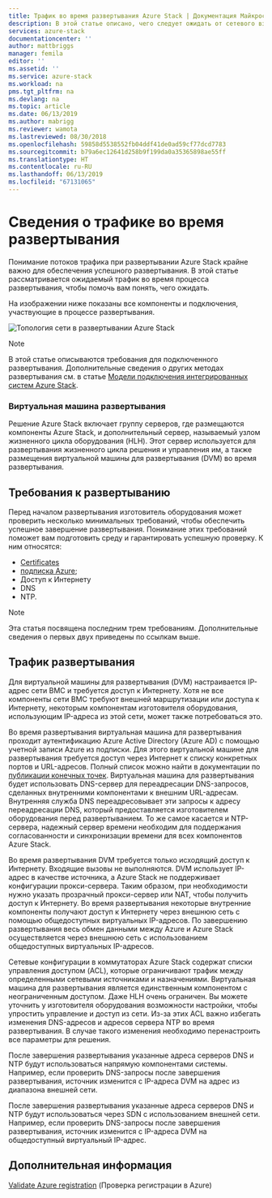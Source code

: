 ```yaml
---
title: Трафик во время развертывания Azure Stack | Документация Майкрософт
description: В этой статье описано, чего следует ожидать от сетевого взаимодействия во время развертывания Azure Stack.
services: azure-stack
documentationcenter: ''
author: mattbriggs
manager: femila
editor: ''
ms.assetid: ''
ms.service: azure-stack
ms.workload: na
pms.tgt_pltfrm: na
ms.devlang: na
ms.topic: article
ms.date: 06/13/2019
ms.author: mabrigg
ms.reviewer: wamota
ms.lastreviewed: 08/30/2018
ms.openlocfilehash: 59858d5538552fb04ddf41de0ad59cf77dcd7783
ms.sourcegitcommit: b79a6ec12641d258b9f199da0a35365898ae55ff
ms.translationtype: HT
ms.contentlocale: ru-RU
ms.lasthandoff: 06/13/2019
ms.locfileid: "67131065"
---
```

# <a name="about-deployment-network-traffic"></a>Сведения о трафике во время развертывания
Понимание потоков трафика при развертывании Azure Stack крайне важно для обеспечения успешного развертывания. В этой статье рассматривается ожидаемый трафик во время процесса развертывания, чтобы помочь вам понять, чего ожидать.

На изображении ниже показаны все компоненты и подключения, участвующие в процессе развертывания.

![Топология сети в развертывании Azure Stack](media/deployment-networking/figure1.png)

> [!NOTE]
> В этой статье описываются требования для подключенного развертывания. Дополнительные сведения о других методах развертывания см. в статье [Модели подключения интегрированных систем Azure Stack](azure-stack-connection-models.md).

### <a name="the-deployment-vm"></a>Виртуальная машина развертывания
Решение Azure Stack включает группу серверов, где размещаются компоненты Azure Stack, и дополнительный сервер, называемый узлом жизненного цикла оборудования (HLH). Этот сервер используется для развертывания жизненного цикла решения и управления им, а также размещения виртуальной машины для развертывания (DVM) во время развертывания.

## <a name="deployment-requirements"></a>Требования к развертыванию
Перед началом развертывания изготовитель оборудования может проверить несколько минимальных требований, чтобы обеспечить успешное завершение развертывания. Понимание этих требований поможет вам подготовить среду и гарантировать успешную проверку. К ним относятся:

-   [Certificates](azure-stack-pki-certs.md)
-   [подписка Azure](https://azure.microsoft.com/free/?b=17.06);
-   Доступ к Интернету
-   DNS
-   NTP.

> [!NOTE]
> Эта статья посвящена последним трем требованиям. Дополнительные сведения о первых двух приведены по ссылкам выше.

## <a name="deployment-network-traffic"></a>Трафик развертывания
Для виртуальной машины для развертывания (DVM) настраивается IP-адрес сети BMC и требуется доступ к Интернету. Хотя не все компоненты сети BMC требуют внешней маршрутизации или доступа к Интернету, некоторым компонентам изготовителя оборудования, использующим IP-адреса из этой сети, может также потребоваться это.

Во время развертывания виртуальная машина для развертывания проходит аутентификацию Azure Active Directory (Azure AD) с помощью учетной записи Azure из подписки. Для этого виртуальной машине для развертывания требуется доступ через Интернет к списку конкретных портов и URL-адресов. Полный список можно найти в документации по [публикации конечных точек](azure-stack-integrate-endpoints.md). Виртуальная машина для развертывания будет использовать DNS-сервер для переадресации DNS-запросов, сделанных внутренними компонентами к внешним URL-адресам. Внутренняя служба DNS переадресовывает эти запросы к адресу переадресации DNS, который предоставляется изготовителем оборудования перед развертыванием. То же самое касается и NTP-сервера, надежный сервер времени необходим для поддержания согласованности и синхронизации времени для всех компонентов Azure Stack.

Во время развертывания DVM требуется только исходящий доступ к Интернету. Входящие вызовы не выполняются. DVM использует IP-адрес в качестве источника, а Azure Stack не поддерживает конфигурации прокси-сервера. Таким образом, при необходимости нужно указать прозрачный прокси-сервер или NAT, чтобы получить доступ к Интернету. Во время развертывания некоторые внутренние компоненты получают доступ к Интернету через внешнюю сеть с помощью общедоступных виртуальных IP-адресов. По завершению развертывания весь обмен данными между Azure и Azure Stack осуществляется через внешнюю сеть с использованием общедоступных виртуальных IP-адресов.

Сетевые конфигурации в коммутаторах Azure Stack содержат списки управления доступом (ACL), которые ограничивают трафик между определенными сетевыми источниками и назначениями. Виртуальная машина для развертывания является единственным компонентом с неограниченным доступом. Даже HLH очень ограничен. Вы можете уточнить у изготовителя оборудования возможности настройки, чтобы упростить управление и доступ из сети. Из-за этих ACL важно избегать изменения DNS-адресов и адресов сервера NTP во время развертывания. В случае такого изменения необходимо перенастроить все параметры для решения.

После завершения развертывания указанные адреса серверов DNS и NTP будут использоваться напрямую компонентами системы. Например, если проверить DNS-запросы после завершения развертывания, источник изменится с IP-адреса DVM на адрес из диапазона внешней сети.

После завершения развертывания указанные адреса серверов DNS и NTP будут использоваться через SDN с использованием внешней сети. Например, если проверить DNS-запросы после завершения развертывания, источник изменится с IP-адреса DVM на общедоступный виртуальный IP-адрес.

## <a name="next-steps"></a>Дополнительная информация
[Validate Azure registration](azure-stack-validate-registration.md) (Проверка регистрации в Azure)
